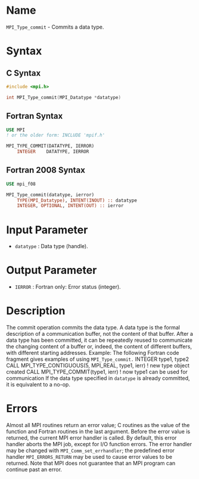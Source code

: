 # Name

`MPI_Type_commit` - Commits a data type.

# Syntax

## C Syntax

```c
#include <mpi.h>

int MPI_Type_commit(MPI_Datatype *datatype)
```

## Fortran Syntax

```fortran
USE MPI
! or the older form: INCLUDE 'mpif.h'

MPI_TYPE_COMMIT(DATATYPE, IERROR)
    INTEGER    DATATYPE, IERROR
```

## Fortran 2008 Syntax

```fortran
USE mpi_f08

MPI_Type_commit(datatype, ierror)
    TYPE(MPI_Datatype), INTENT(INOUT) :: datatype
    INTEGER, OPTIONAL, INTENT(OUT) :: ierror
```


# Input Parameter

* `datatype` : Data type (handle).

# Output Parameter

* `IERROR` : Fortran only: Error status (integer).

# Description

The commit operation commits the data type. A data type is the formal
description of a communication buffer, not the content of that buffer.
After a data type has been committed, it can be repeatedly reused to
communicate the changing content of a buffer or, indeed, the content of
different buffers, with different starting addresses.
Example: The following Fortran code fragment gives examples of using
`MPI_Type_commit.`
        INTEGER type1, type2
        CALL MPI_TYPE_CONTIGUOUS(5, MPI_REAL, type1, ierr)
                      ! new type object created
        CALL MPI_TYPE_COMMIT(type1, ierr)
                      ! now type1 can be used for communication
If the data type specified in `datatype` is already committed, it is
equivalent to a no-op.

# Errors

Almost all MPI routines return an error value; C routines as the value
of the function and Fortran routines in the last argument.
Before the error value is returned, the current MPI error handler is
called. By default, this error handler aborts the MPI job, except for
I/O function errors. The error handler may be changed with
`MPI_Comm_set_errhandler`; the predefined error handler `MPI_ERRORS_RETURN`
may be used to cause error values to be returned. Note that MPI does not
guarantee that an MPI program can continue past an error.
